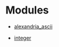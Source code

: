 # Modules

- [alexandria_ascii](./alexandria_ascii.md)

- [integer](./alexandria_ascii-integer.md)

